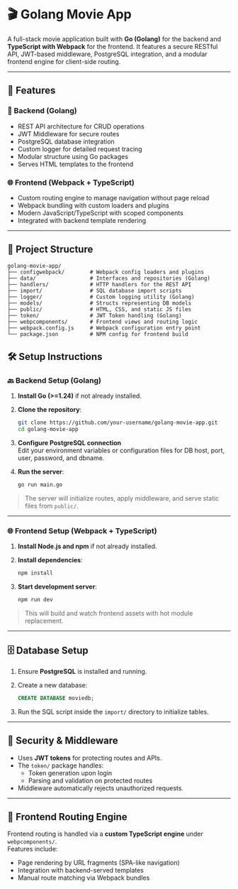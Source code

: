 # 🎬 Golang Movie App

A full-stack movie application built with **Go (Golang)** for the backend and **TypeScript with Webpack** for the frontend. It features a secure RESTful API, JWT-based middleware, PostgreSQL integration, and a modular frontend engine for client-side routing.

---

## 🚀 Features

### 🔧 Backend (Golang)
- REST API architecture for CRUD operations
- JWT Middleware for secure routes
- PostgreSQL database integration
- Custom logger for detailed request tracing
- Modular structure using Go packages
- Serves HTML templates to the frontend

### 🌐 Frontend (Webpack + TypeScript)
- Custom routing engine to manage navigation without page reload
- Webpack bundling with custom loaders and plugins
- Modern JavaScript/TypeScript with scoped components
- Integrated with backend template rendering

---

## 📁 Project Structure
```text
golang-movie-app/
├── configwebpack/        # Webpack config loaders and plugins
├── data/                 # Interfaces and repositories (Golang)
├── handlers/             # HTTP handlers for the REST API
├── import/               # SQL database import scripts
├── logger/               # Custom logging utility (Golang)
├── models/               # Structs representing DB models
├── public/               # HTML, CSS, and static JS files
├── token/                # JWT Token handling (Golang)
├── webpcomponents/       # Frontend views and routing logic
├── webpack.config.js     # Webpack configuration entry point
└── package.json          # NPM config for frontend build
```

## 🛠 Setup Instructions

### 🔙 Backend Setup (Golang)

1. **Install Go (>=1.24)** if not already installed.
2. **Clone the repository**:

    ```bash
    git clone https://github.com/your-username/golang-movie-app.git
    cd golang-movie-app
    ```

3. **Configure PostgreSQL connection**  
   Edit your environment variables or configuration files for DB host, port, user, password, and dbname.

4. **Run the server**:

    ```bash
    go run main.go
    ```

> The server will initialize routes, apply middleware, and serve static files from `public/`.

---

### 🌐 Frontend Setup (Webpack + TypeScript)

1. **Install Node.js and npm** if not already installed.
2. **Install dependencies**:

    ```bash
    npm install
    ```

3. **Start development server**:

    ```bash
    npm run dev
    ```

> This will build and watch frontend assets with hot module replacement.

---

## 🗄 Database Setup

1. Ensure **PostgreSQL** is installed and running.
2. Create a new database:

    ```sql
    CREATE DATABASE moviedb;
    ```

3. Run the SQL script inside the `import/` directory to initialize tables.

---

## 🔐 Security & Middleware

- Uses **JWT tokens** for protecting routes and APIs.
- The `token/` package handles:
  - Token generation upon login
  - Parsing and validation on protected routes
- Middleware automatically rejects unauthorized requests.

---

## 🧱 Frontend Routing Engine

Frontend routing is handled via a **custom TypeScript engine** under `webpcomponents/`.  
Features include:
- Page rendering by URL fragments (SPA-like navigation)
- Integration with backend-served templates
- Manual route matching via Webpack bundles